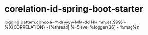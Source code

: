 # corelation-id-spring-boot-starter
 
logging.pattern.console=%d{yyyy-MM-dd HH:mm:ss.SSS} - %X{CORRELATION} - [%thread] %-5level %logger{36} - %msg%n
